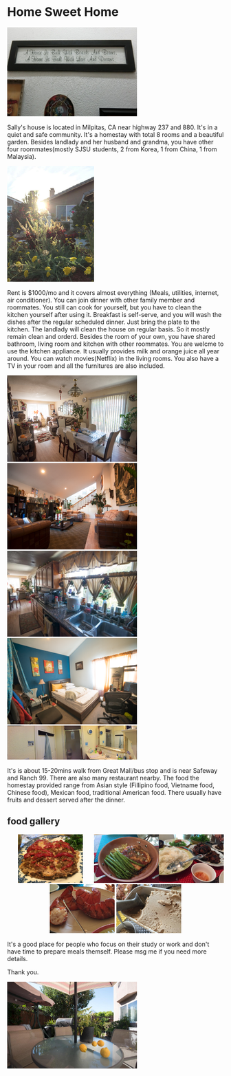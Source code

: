 # Home Sweet Home


<img src="https://github.com/hliu45/sweetHome/blob/master/CIMG2440.JPG" width="60%">

Sally's house is located in Milpitas, CA near highway 237 and 880. It's in a quiet and safe community. It's a homestay with total 8 rooms and a beautiful garden. Besides landlady and her husband and grandma, you have other four roommates(mostly SJSU students, 2 from Korea, 1 from China, 1 from Malaysia).

<img src="https://github.com/hliu45/sweetHome/blob/master/p7.jpg" width="40%">


Rent is $1000/mo and it covers almost everything (Meals, utilities, internet, air conditioner). You can join dinner with other family member and roommates. You still can cook for yourself, but you have to clean the kitchen yourself after using it. Breakfast is self-serve, and you will wash the dishes after the regular scheduled dinner. Just bring the plate to the kitchen. The landlady will clean the house on regular basis. So it mostly remain clean and orderd. Besides the room of your own, you have shared bathroom, living room and kitchen with other roommates. You are welcme to use the kitchen appliance. It usually provides milk and orange juice all year around. You can watch movies(Netflix) in the living rooms. You also have a TV in your room and all the furnitures are also included. 

<img src="https://github.com/hliu45/sweetHome/blob/master/r1.png" width="60%">
<img src="https://github.com/hliu45/sweetHome/blob/master/r2.png" width="60%">
<img src="https://github.com/hliu45/sweetHome/blob/master/r3.jpg" width="60%">
<img src="https://github.com/hliu45/sweetHome/blob/master/r4.png" width="60%">
<img src="https://github.com/hliu45/sweetHome/blob/master/r5.png" width="60%">


It's is about 15-20mins walk from Great Mall/bus stop and is near Safeway and Ranch 99. There are also many restaurant nearby. The food the homestay provided range from Asian style (Fillipino food, Vietname food, Chinese food), Mexican food, traditional American food. There usually have fruits and dessert served after the dinner.

## food gallery
<p align="center">
<img align="center" src="https://github.com/hliu45/sweetHome/blob/master/f1.jpg" width="30%" style="float:right">
<img src="https://github.com/hliu45/sweetHome/blob/master/f2.jpg" width="30%" style="float:right">
<img src="https://github.com/hliu45/sweetHome/blob/master/f3.jpg" width="30%">
<img src="https://github.com/hliu45/sweetHome/blob/master/f4.jpg" width="30%">
<img src="https://github.com/hliu45/sweetHome/blob/master/f5.jpg" width="30%">
</p>
It's a good place for people who focus on their study or work and don't have time to prepare meals themself. Please msg me if you need more details.

Thank you.

<img src="https://github.com/hliu45/sweetHome/blob/master/p6.jpg" width="60%">
